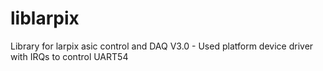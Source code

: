 # liblarpix
Library for larpix asic control and DAQ
V3.0 - Used platform device driver with IRQs to control UART54 
